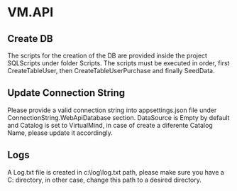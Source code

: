 # VM.API

## Create DB
The scripts for the creation of the DB are provided inside the project SQLScripts under folder Scripts. The scripts must be executed in order, first CreateTableUser, then CreateTableUserPurchase and finally SeedData.

## Update Connection String
Please provide a valid connection string into appsettings.json file under ConnectionString.WebApiDatabase section. DataSource is Empty by default and Catalog is set to VirtualMind, in case of create a diferente Catalog Name, please update it accordingly.

## Logs
A Log.txt file is created in c:\\log\\log.txt path, please make sure you have a C: directory, in other case, change this path to a desired directory.
